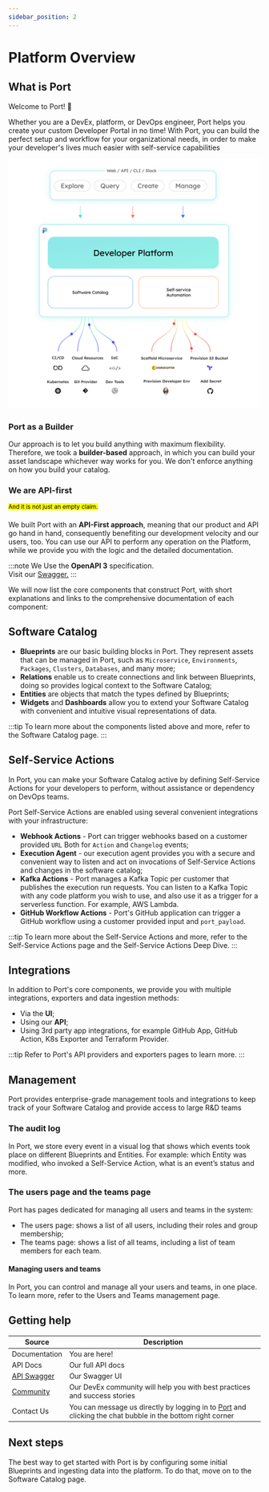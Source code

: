 ```yaml
---
sidebar_position: 2
---
```


# Platform Overview

## What is Port

Welcome to Port! :wave:

Whether you are a DevEx, platform, or DevOps engineer, Port helps you create your custom Developer Portal in no time! With Port, you can build the perfect setup and workflow for your organizational needs, in order to make your developer's lives much easier with self-service capabilities

![Developer Platform complete vision](../static/img/quickstart/platform-vision.png)

### Port as a Builder

Our approach is to let you build anything with maximum flexibility. Therefore, we took a **builder-based** approach, in which you can build your asset landscape whichever way works for you. We don't enforce anything on how you build your catalog.

### We are API-first

<sup><mark>And it is not just an empty claim.</mark></sup>

We built Port with an **API-First approach**, meaning that our product and API go hand in hand, consequently benefiting our development velocity and our users, too. You can use our API to perform any operation on the Platform, while we provide you with the logic and the detailed documentation.

:::note
We Use the **OpenAPI 3** specification.  
Visit our [Swagger.](https://api.getport.io/static/index.html#/)
:::

We will now list the core components that construct Port, with short explanations and links to the comprehensive documentation of each component:

## Software Catalog

- **Blueprints** are our basic building blocks in Port. They represent assets that can be managed in Port, such as `Microservice`, `Environments`, `Packages`, `Clusters`, `Databases`, and many more;
- **Relations** enable us to create connections and link between Blueprints, doing so provides logical context to the Software Catalog;
- **Entities** are objects that match the types defined by Blueprints;
- **Widgets** and **Dashboards** allow you to extend your Software Catalog with convenient and intuitive visual representations of data.

:::tip
To learn more about the components listed above and more, refer to the Software Catalog page.
:::

## Self-Service Actions

In Port, you can make your Software Catalog active by defining Self-Service Actions for your developers to perform, without assistance or dependency on DevOps teams.

Port Self-Service Actions are enabled using several convenient integrations with your infrastructure:

- **Webhook Actions** - Port can trigger webhooks based on a customer provided `URL` Both for `Action` and `Changelog` events;
- **Execution Agent** - our execution agent provides you with a secure and convenient way to listen and act on invocations of Self-Service Actions and changes in the software catalog;
- **Kafka Actions** - Port manages a Kafka Topic per customer that publishes the execution run requests.
  You can listen to a Kafka Topic with any code platform you wish to use, and also use it as a trigger for a serverless function. For example, AWS Lambda.
- **GitHub Workflow Actions** - Port's GitHub application can trigger a GitHub workflow using a customer provided input and `port_payload`.

:::tip
To learn more about the Self-Service Actions and more, refer to the Self-Service Actions page and the Self-Service Actions Deep Dive.
:::

## Integrations

In addition to Port's core components, we provide you with multiple integrations, exporters and data ingestion methods:

- Via the **UI**;
- Using our **API**;
- Using 3rd party app integrations, for example GitHub App, GitHub Action, K8s Exporter and Terraform Provider.

:::tip
Refer to Port's API providers and exporters pages to learn more.
:::

## Management

Port provides enterprise-grade management tools and integrations to keep track of your Software Catalog and provide access to large R&D teams

### The audit log

In Port, we store every event in a visual log that shows which events took place on different Blueprints and Entities. For example: which Entity was modified, who invoked a Self-Service Action, what is an event’s status and more.

### The users page and the teams page

Port has pages dedicated for managing all users and teams in the system:

- The users page: shows a list of all users, including their roles and group membership;
- The teams page: shows a list of all teams, including a list of team members for each team.

#### Managing users and teams

In Port, you can control and manage all your users and teams, in one place. To learn more, refer to the Users and Teams management page.

## Getting help

| Source                                                                                                  | Description                                                                                                                         |
| ------------------------------------------------------------------------------------------------------- | ----------------------------------------------------------------------------------------------------------------------------------- |
| Documentation                                                                                           | You are here!                                                                                                                       |
| API Docs                                                                                                | Our full API docs                                                                                                                   |
| [API Swagger](https://api.getport.io/static/index.html#/)                                               | Our Swagger UI                                                                                                                      |
| [Community](https://join.slack.com/t/devex-community/shared_invite/zt-1bmf5621e-GGfuJdMPK2D8UN58qL4E_g) | Our DevEx community will help you with best practices and success stories                                                           |
| Contact Us                                                                                              | You can message us directly by logging in to [Port](https://app.getport.io) and clicking the chat bubble in the bottom right corner |

## Next steps

The best way to get started with Port is by configuring some initial Blueprints and ingesting data into the platform. To do that, move on to the Software Catalog page.

